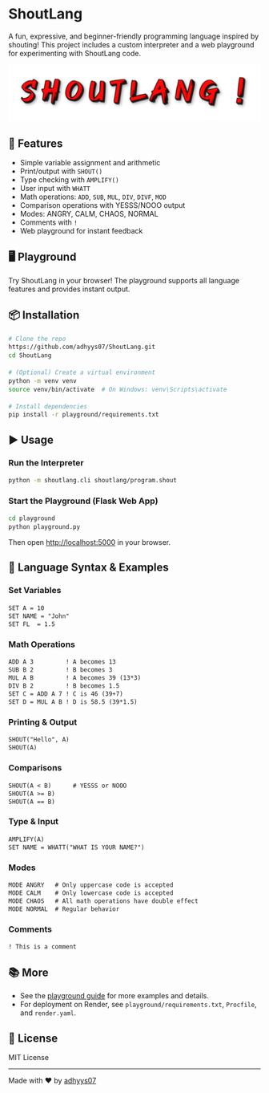 # ShoutLang

A fun, expressive, and beginner-friendly programming language inspired by shouting! This project includes a custom interpreter and a web playground for experimenting with ShoutLang code.

![ShoutLang Banner](playground/static/shoutlang-7-15-2025.png)

## 🚀 Features
- Simple variable assignment and arithmetic
- Print/output with `SHOUT()`
- Type checking with `AMPLIFY()`
- User input with `WHATT`
- Math operations: `ADD`, `SUB`, `MUL`, `DIV`, `DIVF`, `MOD`
- Comparison operations with YESSS/NOOO output
- Modes: ANGRY, CALM, CHAOS, NORMAL
- Comments with `!`
- Web playground for instant feedback

## 🖥️ Playground
Try ShoutLang in your browser! The playground supports all language features and provides instant output.

## 📦 Installation
```bash
# Clone the repo
https://github.com/adhyys07/ShoutLang.git
cd ShoutLang

# (Optional) Create a virtual environment
python -m venv venv
source venv/bin/activate  # On Windows: venv\Scripts\activate

# Install dependencies
pip install -r playground/requirements.txt
```

## ▶️ Usage
### Run the Interpreter
```bash
python -m shoutlang.cli shoutlang/program.shout
```

### Start the Playground (Flask Web App)
```bash
cd playground
python playground.py
```
Then open [http://localhost:5000](http://localhost:5000) in your browser.

## 📝 Language Syntax & Examples
### Set Variables
```shoutlang
SET A = 10
SET NAME = "John"
SET FL  = 1.5
```

### Math Operations
```shoutlang
ADD A 3         ! A becomes 13
SUB B 2         ! B becomes 3
MUL A B         ! A becomes 39 (13*3)
DIV B 2         ! B becomes 1.5
SET C = ADD A 7 ! C is 46 (39+7)
SET D = MUL A B ! D is 58.5 (39*1.5)
```

### Printing & Output
```shoutlang
SHOUT("Hello", A)
SHOUT(A)
```

### Comparisons
```shoutlang
SHOUT(A < B)      # YESSS or NOOO
SHOUT(A >= B)
SHOUT(A == B)
```

### Type & Input
```shoutlang
AMPLIFY(A)
SET NAME = WHATT("WHAT IS YOUR NAME?")
```

### Modes
```shoutlang
MODE ANGRY   # Only uppercase code is accepted
MODE CALM    # Only lowercase code is accepted
MODE CHAOS   # All math operations have double effect
MODE NORMAL  # Regular behavior
```

### Comments
```shoutlang
! This is a comment
```

## 📚 More
- See the [playground guide](playground/templates/index.html) for more examples and details.
- For deployment on Render, see `playground/requirements.txt`, `Procfile`, and `render.yaml`.

## 📝 License
MIT License

---
Made with ❤️ by [adhyys07](https://github.com/adhyys07)

